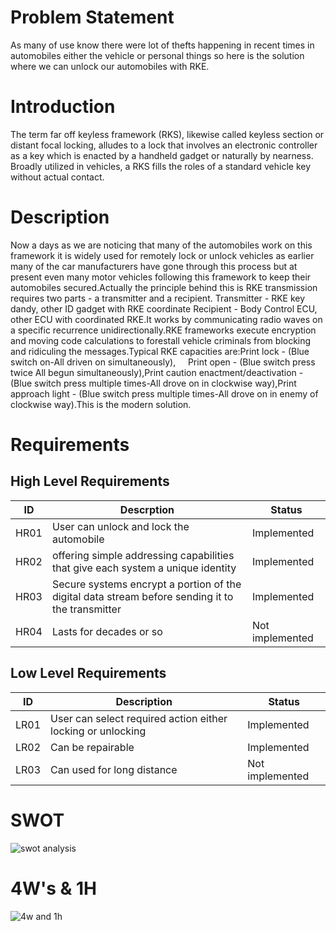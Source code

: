 # Problem Statement
As many of use know there were lot of thefts happening in recent times in automobiles either the vehicle or personal things so here is the solution where we can unlock our automobiles with RKE.
# Introduction
The term far off keyless framework (RKS), likewise called keyless section or distant focal locking, alludes to a lock that involves an electronic controller as a key which is enacted by a handheld gadget or naturally by nearness. Broadly utilized in vehicles, a RKS fills the roles of a standard vehicle key without actual contact.
# Description
  Now a days as we are noticing that many of the automobiles work on this framework it is widely used for remotely lock or unlock vehicles as earlier many of the car manufacturers have gone through this process but at present even many motor vehicles following this framework to keep their automobiles secured.Actually the principle behind this is RKE  transmission requires two parts - a transmitter and a recipient. Transmitter - RKE key dandy, other ID gadget with RKE coordinate Recipient - Body Control ECU, other ECU with coordinated RKE.It works by communicating radio waves on a specific recurrence unidirectionally.RKE frameworks execute encryption and moving code calculations to forestall vehicle criminals from blocking and ridiculing the messages.Typical RKE capacities are:Print lock - (Blue switch on-All driven on simultaneously),     Print open - (Blue switch press twice All begun simultaneously),Print caution enactment/deactivation - (Blue switch press multiple times-All drove on in clockwise way),Print approach light - (Blue switch press multiple times-All drove on in enemy of clockwise way).This is the modern solution.
# Requirements
## High Level Requirements
|ID|Descrption|Status|
|--|----------|------|
|HR01|User can unlock and lock the automobile|Implemented|
|HR02|offering simple addressing capabilities that give each system a unique identity|Implemented|
|HR03|Secure systems encrypt a portion of the digital data stream before sending it to the transmitter|Implemented|
|HR04|Lasts for decades or so|Not implemented|

## Low Level Requirements
|ID|Description|Status|
|--|-----------|------|
|LR01|User can select required action either locking or unlocking|Implemented|
|LR02|Can be repairable |Implemented|
|LR03|Can used for long distance|Not implemented|
# SWOT
![swot analysis](./swot.jpg)
# 4W's & 1H
![4w and 1h](./swot.jpg)     
        

